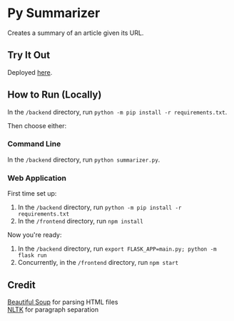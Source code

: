 # Py Summarizer

Creates a summary of an article given its URL.

## Try It Out

Deployed [here](https://pysummarizer.netlify.app/).

## How to Run (Locally)

In the `/backend` directory, run `python -m pip install -r requirements.txt`.

Then choose either:

### Command Line

In the `/backend` directory, run `python summarizer.py`.

### Web Application

First time set up:

1. In the `/backend` directory, run `python -m pip install -r requirements.txt`
2. In the `/frontend` directory, run `npm install`

Now you're ready:

1. In the `/backend` directory, run `export FLASK_APP=main.py; python -m flask run`
2. Concurrently, in the `/frontend` directory, run `npm start`

## Credit

[Beautiful Soup](https://www.crummy.com/software/BeautifulSoup/) for parsing HTML files  
[NLTK](https://www.nltk.org/) for paragraph separation
